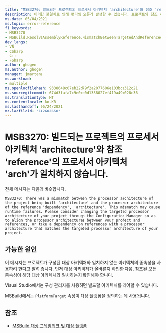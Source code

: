 ```yaml
---
title: "MSB3270: 빌드되는 프로젝트의 프로세서 아키텍처 'architecture'와 참조 'reference'의 프로세서 아키텍처 'architecture'가 일치하지 않습니다."
description: 이러한 불일치로 인해 런타임 오류가 발생할 수 있습니다. 프로젝트와 참조 사이의 프로세서 아키텍처가 일치하도록 구성 관리자를 통해 프로젝트의 대상 지정된 프로세서 아키텍처를 변경하거나 프로젝트의 대상 지정된 프로세서 아키텍처와 일치하는 프로세서 아키텍처를 갖는 참조의 종속성을 사용하세요.
ms.date: 05/04/2021
ms.topic: error-reference
f1_keywords:
- MSB3270
- MSBuild.ResolveAssemblyReference.MismatchBetweenTargetedAndReferencedArch
dev_langs:
- VB
- CSharp
- C++
- FSharp
author: ghogen
ms.author: ghogen
manager: jmartens
ms.workload:
- multiple
ms.openlocfilehash: 9338648c07eb22d79f2a2077606e103bca312c21
ms.sourcegitcommit: 674d3fafa7c9e0cb0d1338027ef419a49c028c36
ms.translationtype: HT
ms.contentlocale: ko-KR
ms.lasthandoff: 06/24/2021
ms.locfileid: "112603658"
---
```

# <a name="msb3270-there-was-a-mismatch-between-the-processor-architecture-of-the-project-being-built-arch-and-the-processor-architecture-of-the-reference-reference-arch"></a>MSB3270: 빌드되는 프로젝트의 프로세서 아키텍처 'architecture'와 참조 'reference'의 프로세서 아키텍처 'arch'가 일치하지 않습니다.

전체 메시지는 다음과 비슷합니다.

```output
MSB3270: There was a mismatch between the processor architecture of the project being built 'architecture' and the processor architecture of the reference 'dependency', 'architecture'. This mismatch may cause runtime failures. Please consider changing the targeted processor architecture of your project through the Configuration Manager so as to align the processor architectures between your project and references, or take a dependency on references with a processor architecture that matches the targeted processor architecture of your project.
```

## <a name="possible-causes"></a>가능한 원인

이 메시지는 프로젝트가 구성된 대상 아키텍처와 일치하지 않는 아키텍처의 종속성을 사용하려 한다고 알려 줍니다. 먼저 대상 아키텍처가 올바른지 확인한 다음, 참조된 모든 종속성이 해당 대상 아키텍처와 일치하는지 확인해야 합니다. 

Visual Studio에서는 구성 관리자를 사용하면 빌드할 아키텍처를 제어할 수 있습니다.

MSBuild에서는 `PlatformTarget` 속성이 대상 플랫폼을 정의하는 데 사용됩니다.

## <a name="see-also"></a>참조

- [MSBuild 대상 프레임워크 및 대상 플랫폼](../msbuild-target-framework-and-target-platform.md)
